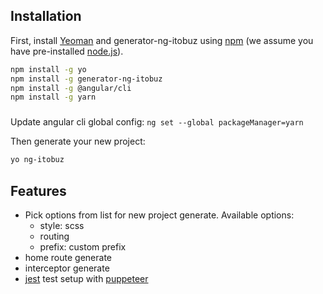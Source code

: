 ## Installation

First, install [Yeoman](http://yeoman.io) and generator-ng-itobuz using [npm](https://www.npmjs.com/) (we assume you have pre-installed [node.js](https://nodejs.org/)).

```bash
npm install -g yo
npm install -g generator-ng-itobuz
npm install -g @angular/cli
npm install -g yarn
```

### 
Update angular cli global config: `ng set --global packageManager=yarn`

Then generate your new project:

```bash
yo ng-itobuz
```


## Features
- Pick options from list for new project generate. Available options:
    - style: scss
    - routing
    - prefix: custom prefix
- home route generate
- interceptor generate 
- [jest](https://facebook.github.io/jest/) test setup with [puppeteer](https://github.com/GoogleChrome/puppeteer)